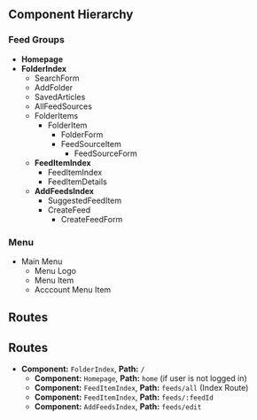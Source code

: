 ## Component Hierarchy

### Feed Groups

* **Homepage**
* **FolderIndex**
  * SearchForm
  * AddFolder
  * SavedArticles
  * AllFeedSources
  * FolderItems
    * FolderItem
      * FolderForm
      * FeedSourceItem
        * FeedSourceForm
  * **FeedItemIndex**
    * FeedItemIndex
    * FeedItemDetails
  * **AddFeedsIndex**
    * SuggestedFeedItem
    * CreateFeed
      * CreateFeedForm

### Menu

* Main Menu
  * Menu Logo
  * Menu Item
  * Acccount Menu Item

## Routes

## Routes

* **Component:** `FolderIndex`, **Path:** `/`
  * **Component:** `Homepage`, **Path:** `home` (if user is not logged in)
  * **Component:** `FeedItemIndex`, **Path:** `feeds/all` (Index Route)
  * **Component:** `FeedItemIndex`, **Path:** `feeds/:feedId`
  * **Component:** `AddFeedsIndex`, **Path:** `feeds/edit`